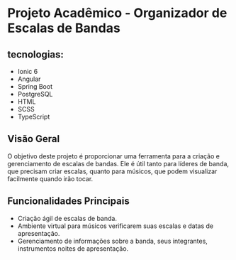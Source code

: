 # Projeto Acadêmico - Organizador de Escalas de Bandas

## tecnologias:

- Ionic 6
- Angular
- Spring Boot
- PostgreSQL
- HTML
- SCSS
- TypeScript
  
## Visão Geral

O objetivo deste projeto é proporcionar uma ferramenta para a criação e gerenciamento de escalas de bandas.
Ele é útil tanto para líderes de banda, que precisam criar escalas, quanto para músicos, que podem visualizar facilmente quando irão tocar.

## Funcionalidades Principais

- Criação ágil de escalas de banda.
- Ambiente virtual para músicos verificarem suas escalas e datas de apresentação.
- Gerenciamento de informações sobre a banda, seus integrantes, instrumentos noites de apresentação.
